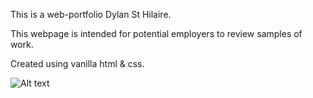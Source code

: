 This is a web-portfolio Dylan St Hilaire.

This webpage is intended for potential employers to review samples of work.

Created using vanilla html & css.

![Alt text](assets/webpagelanding.png)
